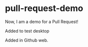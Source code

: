 # pull-request-demo

Now, I am a demo for a Pull Request!

Added to test desktop

Added in Github web. 
